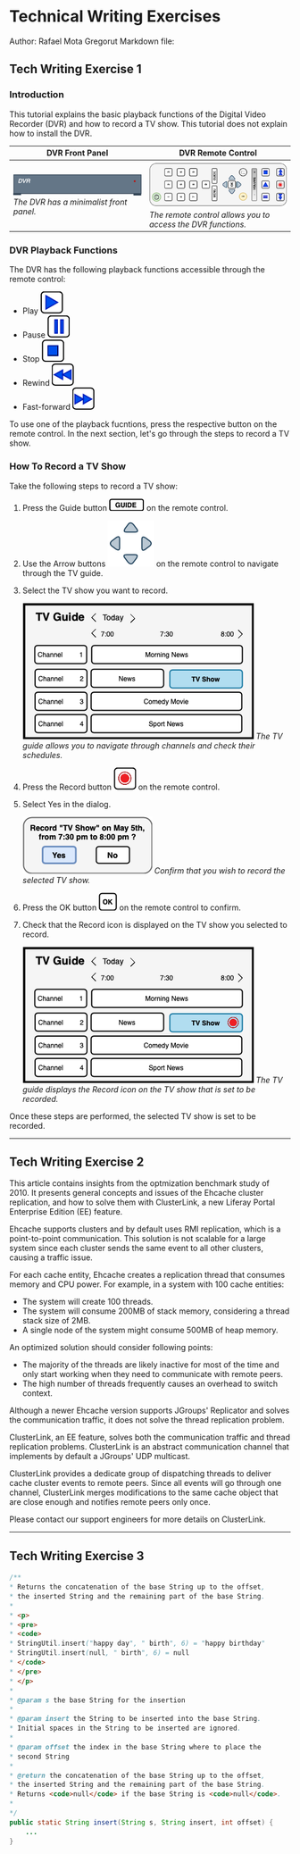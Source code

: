 # Technical Writing Exercises

Author: Rafael Mota Gregorut
Markdown file:

## Tech Writing Exercise 1

### Introduction

This tutorial explains the basic playback functions of the Digital Video Recorder (DVR) and how to record a TV show. This tutorial does not explain how to install the DVR. 

|DVR Front Panel|DVR Remote Control|
|-|-|
|![DVR frontal panel](https://github.com/rafaelgregorut/dvr-tutorial/blob/main/media/DVRFrontPanel.png?raw=true) <br/>_The DVR has a minimalist front panel._|![DVR remote control](https://github.com/rafaelgregorut/dvr-tutorial/blob/main/media/RemoteControlHorizontal_min.png?raw=true) <br/>_The remote control allows you to access the DVR functions._|

### DVR Playback Functions
The DVR has the following playback functions accessible through the remote control: 

* Play ![The Play button on the remote control](https://github.com/rafaelgregorut/dvr-tutorial/blob/main/media/PlayIcon.png?raw=true) 
* Pause ![The Pause button on the remote control](https://github.com/rafaelgregorut/dvr-tutorial/blob/main/media/PauseIcon.png?raw=true) 
* Stop ![The Stop button on the remote control](https://github.com/rafaelgregorut/dvr-tutorial/blob/main/media/StopIcon.png?raw=true) 
* Rewind ![The Rewind button on the remote control](https://github.com/rafaelgregorut/dvr-tutorial/blob/main/media/RewindIcon.png?raw=true) 
* Fast-forward ![The Fast-forward button on the remote control](https://github.com/rafaelgregorut/dvr-tutorial/blob/main/media/FFIcon.png?raw=true) 

To use one of the playback fucntions, press the respective button on the remote control. 
In the next section, let's go through the steps to record a TV show. 

### How To Record a TV Show
Take the following steps to record a TV show: 
1. Press the Guide button ![Press the Guide button on the remote control.](https://github.com/rafaelgregorut/dvr-tutorial/blob/main/media/GuideButton.png?raw=true) on the remote control. 
2. Use the Arrow buttons ![Use the Arrow buttons on the remote control to navigate through the TV guide.](https://github.com/rafaelgregorut/dvr-tutorial/blob/main/media/ArrowsButtons.png?raw=true) on the remote control to navigate through the TV guide. 
3. Select the TV show you want to record. 

    ![Select the TV show you want to record.](https://github.com/rafaelgregorut/dvr-tutorial/blob/main/media/TV1.png?raw=true) 
    _The TV guide allows you to navigate through channels and check their schedules._ 
4. Press the Record button ![Press the Record button on the remote controll.](https://github.com/rafaelgregorut/dvr-tutorial/blob/main/media/RecordIcon.png?raw=true) on the remote control. 
5. Select Yes in the dialog. 

    ![Select Yes in the dialog.](https://github.com/rafaelgregorut/dvr-tutorial/blob/main/media/Dialog.png?raw=true) 
    _Confirm that you wish to record the selected TV show._ 
5. Press the OK button ![](https://github.com/rafaelgregorut/dvr-tutorial/blob/main/media/OKButton.png?raw=true) on the remote control to confirm. 
6. Check that the Record icon is displayed on the TV show you selected to record. 

    ![Check that the Record icon is displayed on the TV show.](https://github.com/rafaelgregorut/dvr-tutorial/blob/main/media/TV2.png?raw=true) 
    _The TV guide displays the Record icon on the TV show that is set to be recorded._ 

Once these steps are performed, the selected TV show is set to be recorded. 

----
## Tech Writing Exercise 2

This article contains insights from the optmization benchmark study of 2010. It presents general concepts and issues of the Ehcache cluster replication, and how to solve them with ClusterLink, a new Liferay Portal Enterprise Edition (EE) feature. 

Ehcache supports clusters and by default uses RMI replication, which is a point-to-point communication. This solution is not scalable for a large system since each cluster sends the same event to all other clusters, causing a traffic issue. 

For each cache entity, Ehcache creates a replication thread that consumes memory and CPU power. For example, in a system with 100 cache entities: 
* The system will create 100 threads. 
* The system will consume 200MB of stack memory, considering a thread stack size of 2MB. 
* A single node of the system might consume 500MB of heap memory. 

An optimized solution should consider following points: 

* The majority of the threads are likely inactive for most of the time and only start working when they need to communicate with remote peers. 
* The high number of threads frequently causes an overhead to switch context. 

Although a newer Ehcache version supports JGroups' Replicator and solves the communication traffic, it does not solve the thread replication problem. 

ClusterLink, an EE feature, solves both the communication traffic and thread replication problems. ClusterLink is an abstract communication channel that implements by default a JGroups' UDP multicast. 

ClusterLink provides a dedicate group of dispatching threads to deliver cache cluster events to remote peers. Since all events will go through one channel, ClusterLink merges modifications to the same cache object that are close enough and notifies remote peers only once. 

Please contact our support engineers for more details on ClusterLink. 

----
## Tech Writing Exercise 3

```java
/**
* Returns the concatenation of the base String up to the offset, 
* the inserted String and the remaining part of the base String.
*
* <p>
* <pre>
* <code>
* StringUtil.insert("happy day", " birth", 6) = "happy birthday"
* StringUtil.insert(null, " birth", 6) = null
* </code>
* </pre>
* </p>
* 
* @param s the base String for the insertion
*
* @param insert the String to be inserted into the base String.
* Initial spaces in the String to be inserted are ignored.
*
* @param offset the index in the base String where to place the 
* second String
*
* @return the concatenation of the base String up to the offset, 
* the inserted String and the remaining part of the base String.
* Returns <code>null</code> if the base String is <code>null</code>.
*
*/
public static String insert(String s, String insert, int offset) {
    ...
}
```